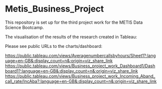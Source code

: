 # Metis_Business_Project

This repository is set up for the third project work for the METIS Data Science Bootcamp.

The visualisation of the results of the research created in Tableau:

Please see public URLs to the charts/dashboard:

https://public.tableau.com/views/Averagenumbercallsbyhours/Sheet1?:language=en-GB&:display_count=n&:origin=viz_share_link
https://public.tableau.com/views/Business_project_work_Dashboard1/Dashboard1?:language=en-GB&:display_count=n&:origin=viz_share_link
https://public.tableau.com/views/Business_project_work_Incoming_Aband_call_rate/IncAba?:language=en-GB&:display_count=n&:origin=viz_share_link
